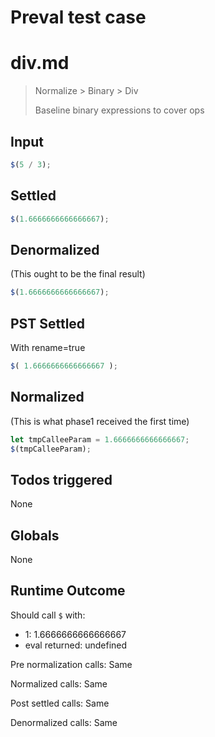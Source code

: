 # Preval test case

# div.md

> Normalize > Binary > Div
>
> Baseline binary expressions to cover ops

## Input

`````js filename=intro
$(5 / 3);
`````


## Settled


`````js filename=intro
$(1.6666666666666667);
`````


## Denormalized
(This ought to be the final result)

`````js filename=intro
$(1.6666666666666667);
`````


## PST Settled
With rename=true

`````js filename=intro
$( 1.6666666666666667 );
`````


## Normalized
(This is what phase1 received the first time)

`````js filename=intro
let tmpCalleeParam = 1.6666666666666667;
$(tmpCalleeParam);
`````


## Todos triggered


None


## Globals


None


## Runtime Outcome


Should call `$` with:
 - 1: 1.6666666666666667
 - eval returned: undefined

Pre normalization calls: Same

Normalized calls: Same

Post settled calls: Same

Denormalized calls: Same

